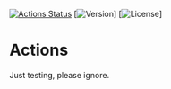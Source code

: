 [![Actions Status](https://github.com/gallinapassus/shiny-octo-barnacle/workflows/Swift/badge.svg)](https://github.com/gallinapassus/shiny-octo-barnacle/actions)
[![Version](https://img.shields.io/static/v1?label=Version&message=0.1.0&color=green)]
[![License](https://img.shields.io/static/v1?label=License&message=CC0&color=green)]

# Actions

Just testing, please ignore.
